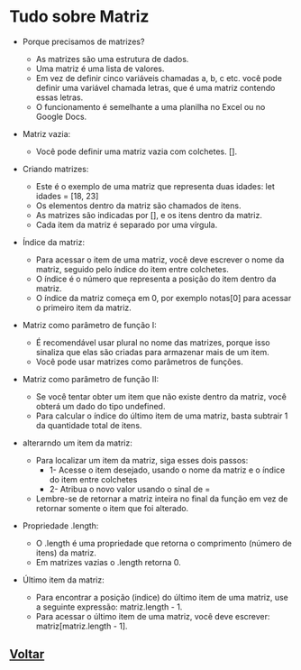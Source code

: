 # Tudo sobre Matriz

- Porque precisamos de matrizes?

  - As matrizes são uma estrutura de dados.
  - Uma matriz é uma lista de valores.
  - Em vez de definir cinco variáveis chamadas a, b, c etc. você pode definir uma variável chamada letras, que é uma matriz contendo essas letras.
  - O funcionamento é semelhante a uma planilha no Excel ou no Google Docs.

- Matriz vazia:

  - Você pode definir uma matriz vazia com colchetes. [].

- Criando matrizes:

  - Este é o exemplo de uma matriz que representa duas idades: let idades = [18, 23]
  - Os elementos dentro da matriz são chamados de itens.
  - As matrizes são indicadas por [], e os itens dentro da matriz.
  - Cada item da matriz é separado por uma vírgula.

- Índice da matriz:

  - Para acessar o item de uma matriz, você deve escrever o nome da matriz, seguido pelo índice do item entre colchetes.
  - O índice é o número que representa a posição do item dentro da matriz.
  - O índice da matriz começa em 0, por exemplo notas[0] para acessar o primeiro item da matriz.

- Matriz como parâmetro de função I:

  - É recomendável usar plural no nome das matrizes, porque isso sinaliza que elas são criadas para armazenar mais de um item.
  - Você pode usar matrizes como parâmetros de funções.

- Matriz como parâmetro de função II:

  - Se você tentar obter um item que não existe dentro da matriz, você obterá um dado do tipo undefined.
  - Para calcular o índice do último item de uma matriz, basta subtrair 1 da quantidade total de itens.

- alterarndo um item da matriz:

  - Para localizar um item da matriz, siga esses dois passos:
    - 1- Acesse o item desejado, usando o nome da matriz e o índice do item entre colchetes
    - 2- Atribua o novo valor usando o sinal de =
  - Lembre-se de retornar a matriz inteira no final da função em vez de retornar somente o item que foi alterado.

- Propriedade .length:

  - O .length é uma propriedade que retorna o comprimento (número de itens) da matriz.
  - Em matrizes vazias o .length retorna 0.

- Último item da matriz:

  - Para encontrar a posição (indice) do último item de uma matriz, use a seguinte expressão: matriz.length - 1.
  - Para acessar o último item de uma matriz, você deve escrever: matriz[matriz.length - 1].

## [Voltar](../README.md)
